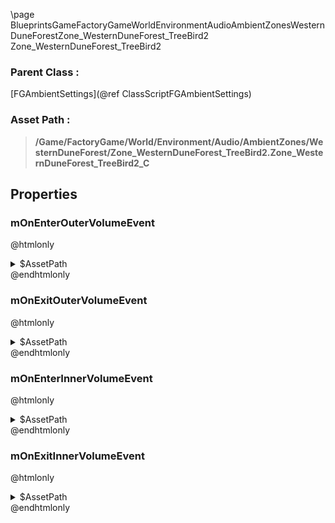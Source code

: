 \page BlueprintsGameFactoryGameWorldEnvironmentAudioAmbientZonesWesternDuneForestZone_WesternDuneForest_TreeBird2 Zone_WesternDuneForest_TreeBird2
### Parent Class :
[FGAmbientSettings](@ref ClassScriptFGAmbientSettings)
### Asset Path :
<b><blockquote>/Game/FactoryGame/World/Environment/Audio/AmbientZones/WesternDuneForest/Zone_WesternDuneForest_TreeBird2.Zone_WesternDuneForest_TreeBird2_C</blockquote></b>
## Properties

### mOnEnterOuterVolumeEvent
@htmlonly
<details>
 <summary>$AssetPath</summary>
<b><a href="_blueprints_game_factory_game_world_environment_audio_ambient_zones_western_dune_forest_play__w_d_forest__tree_bird2__o_s__stereo__outer.html"><blockquote>Play_WDForest_TreeBird2_OS_Stereo_Outer</blockquote></a></b>
</details>
@endhtmlonly

### mOnExitOuterVolumeEvent
@htmlonly
<details>
 <summary>$AssetPath</summary>
<b><a href="_blueprints_game_factory_game_world_environment_audio_ambient_zones_western_dune_forest_stop__w_d_forest__tree_bird2__o_s__stereo__outer.html"><blockquote>Stop_WDForest_TreeBird2_OS_Stereo_Outer</blockquote></a></b>
</details>
@endhtmlonly

### mOnEnterInnerVolumeEvent
@htmlonly
<details>
 <summary>$AssetPath</summary>
<b><a href="_blueprints_game_factory_game_world_environment_audio_ambient_zones_western_dune_forest_play__w_d_forest__tree_bird2__o_s__stereo__inner.html"><blockquote>Play_WDForest_TreeBird2_OS_Stereo_Inner</blockquote></a></b>
</details>
@endhtmlonly

### mOnExitInnerVolumeEvent
@htmlonly
<details>
 <summary>$AssetPath</summary>
<b><a href="_blueprints_game_factory_game_world_environment_audio_ambient_zones_western_dune_forest_stop__w_d_forest__tree_bird2__o_s__stereo__inner.html"><blockquote>Stop_WDForest_TreeBird2_OS_Stereo_Inner</blockquote></a></b>
</details>
@endhtmlonly

